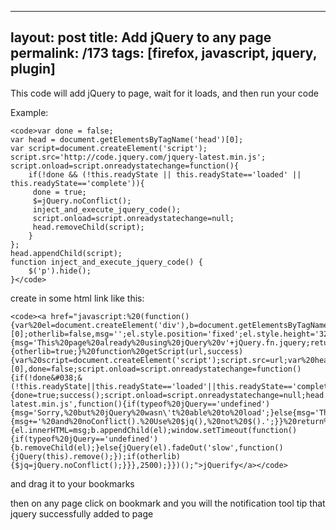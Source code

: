 ---
layout: post
title: Add jQuery to any page
permalink: /173
tags: [firefox, javascript, jquery, plugin]
----

This code will add jQuery to page, wait for it loads, and then run your code


Example:

    
    <code>var done = false;
    var head = document.getElementsByTagName('head')[0];
    var script=document.createElement('script');
    script.src='http://code.jquery.com/jquery-latest.min.js';
    script.onload=script.onreadystatechange=function(){
        if(!done && (!this.readyState || this.readyState=='loaded' || this.readyState=='complete')){
       	 done = true;
       	 $=jQuery.noConflict();
       	 inject_and_execute_jquery_code();
       	 script.onload=script.onreadystatechange=null;
       	 head.removeChild(script);
        }
    };
    head.appendChild(script);
    function inject_and_execute_jquery_code() {
        $('p').hide();
    }</code>


create in some html link like this:

    
    <code><a href="javascript:%20(function(){var%20el=document.createElement('div'),b=document.getElementsByTagName('body')[0];otherlib=false,msg='';el.style.position='fixed';el.style.height='32px';el.style.width='220px';el.style.marginLeft='-110px';el.style.top='0';el.style.left='50%';el.style.padding='5px%2010px';el.style.zIndex=1001;el.style.fontSize='12px';el.style.color='#222';el.style.backgroundColor='#f99';if(typeof%20jQuery!='undefined'){msg='This%20page%20already%20using%20jQuery%20v'+jQuery.fn.jquery;return%20showMsg();}else%20if(typeof%20$=='function'){otherlib=true;}%20function%20getScript(url,success){var%20script=document.createElement('script');script.src=url;var%20head=document.getElementsByTagName('head')[0],done=false;script.onload=script.onreadystatechange=function(){if(!done&#038;&(!this.readyState||this.readyState=='loaded'||this.readyState=='complete')){done=true;success();script.onload=script.onreadystatechange=null;head.removeChild(script);}};head.appendChild(script);}%20getScript('http://code.jquery.com/jquery-latest.min.js',function(){if(typeof%20jQuery=='undefined'){msg='Sorry,%20but%20jQuery%20wasn\'t%20able%20to%20load';}else{msg='This%20page%20is%20now%20jQuerified%20with%20v'+jQuery.fn.jquery;if(otherlib){msg+='%20and%20noConflict().%20Use%20$jq(),%20not%20$().';}}%20return%20showMsg();});function%20showMsg(){el.innerHTML=msg;b.appendChild(el);window.setTimeout(function(){if(typeof%20jQuery=='undefined'){b.removeChild(el);}else{jQuery(el).fadeOut('slow',function(){jQuery(this).remove();});if(otherlib){$jq=jQuery.noConflict();}}},2500);}})();">jQuerify</a></code>


and drag it to your bookmarks


then on any page click on bookmark and you will the notification tool tip that
jquery successfully added to page

